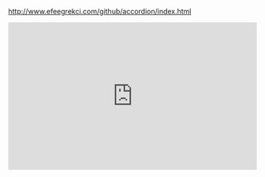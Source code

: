 http://www.efeegrekci.com/github/accordion/index.html

<iframe height="300" style="width: 100%;" scrolling="no" title="Modern Accordion" src="https://codepen.io/Macropinna/embed/oNpvbya?default-tab=result" frameborder="no" loading="lazy" allowtransparency="true" allowfullscreen="true">
  See the Pen <a href="https://codepen.io/Macropinna/pen/oNpvbya">
  Modern Accordion</a> by Efe Eğrekçi (<a href="https://codepen.io/Macropinna">@Macropinna</a>)
  on <a href="https://codepen.io">CodePen</a>.
</iframe>
